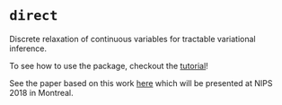 # `direct`
Discrete relaxation of continuous variables for tractable variational inference.

To see how to use the package, checkout the [tutorial](/direct_tutorial.ipynb)!

See the paper based on this work [here](https://arxiv.org/abs/1809.04279) which will be presented at NIPS 2018 in Montreal.

